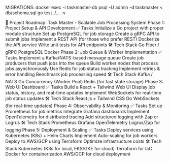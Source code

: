 MIGRATIONS: docker exec -i taskmaster-db psql -U admin -d taskmaster < db/schema.sql
go test ./... -v

📌 Project Roadmap: Task Master - Scalable Job Processing System
Phase 1: Project Setup & API Development
✅ Tasks
 Initialize a Go project with proper module structure
 Set up PostgreSQL for job storage
 Create a gRPC API to submit jobs
 Implement a REST API (for those who prefer REST)
 Dockerize the API service
 Write unit tests for API endpoints
🛠 Tech Stack
Go Fiber / gRPC
PostgreSQL
Docker
Phase 2: Job Queue & Worker Implementation
✅ Tasks
 Implement a Kafka/NATS-based message queue
 Create job producers that push jobs into the queue
 Build worker nodes that process jobs asynchronously
 Use Redis for job status tracking
 Implement retries & error handling
 Benchmark job processing speed
🛠 Tech Stack
Kafka / NATS
Go Concurrency (Worker Pool)
Redis (for fast state storage)
Phase 3: Web UI Dashboard
✅ Tasks
 Build a React + Tailwind Web UI
 Display job status, history, and real-time updates
 Implement WebSockets for real-time job status updates
🛠 Tech Stack
React.js + Tailwind CSS
Go WebSockets (for real-time updates)
Phase 4: Observability & Monitoring
✅ Tasks
 Set up Prometheus for job metrics
 Integrate Grafana dashboards
 Implement OpenTelemetry for distributed tracing
 Add structured logging with Zap or Logrus
🛠 Tech Stack
Prometheus
Grafana
OpenTelemetry
Logrus/Zap for logging
Phase 5: Deployment & Scaling
✅ Tasks
 Deploy services using Kubernetes (K8s) + Helm Charts
 Implement Auto-scaling for job workers
 Deploy to AWS/GCP using Terraform
 Optimize infrastructure costs
🛠 Tech Stack
Kubernetes (K3s for local, EKS/GKE for cloud)
Terraform for IaC
Docker for containerization
AWS/GCP for cloud deployment